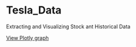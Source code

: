 # Tesla_Data
Extracting and Visualizing Stock ant Historical Data

[View Plotly graph](plotly_graph.html)
